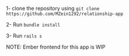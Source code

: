 

1- clone the repository using `git clone https://github.com/MZein1292/relationship-app`

2- Run `bundle install`

3- Run `rails s`


NOTE: Ember frontend for this app is WIP
